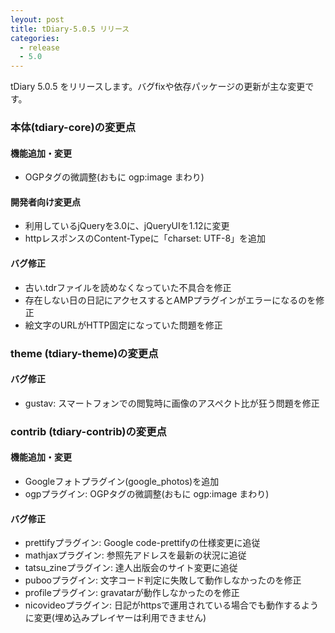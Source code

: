 ```yaml
---
leyout: post
title: tDiary-5.0.5 リリース
categories:
  - release
  - 5.0
---
```

tDiary 5.0.5 をリリースします。バグfixや依存パッケージの更新が主な変更です。

### 本体(tdiary-core)の変更点

#### 機能追加・変更
* OGPタグの微調整(おもに ogp:image まわり)

#### 開発者向け変更点
* 利用しているjQueryを3.0に、jQueryUIを1.12に変更
* httpレスポンスのContent-Typeに「charset: UTF-8」を追加

#### バグ修正
* 古い.tdrファイルを読めなくなっていた不具合を修正
* 存在しない日の日記にアクセスするとAMPプラグインがエラーになるのを修正
* 絵文字のURLがHTTP固定になっていた問題を修正

### theme (tdiary-theme)の変更点

#### バグ修正
* gustav: スマートフォンでの閲覧時に画像のアスペクト比が狂う問題を修正

### contrib (tdiary-contrib)の変更点

#### 機能追加・変更
* Googleフォトプラグイン(google_photos)を追加
* ogpプラグイン: OGPタグの微調整(おもに ogp:image まわり)

#### バグ修正
* prettifyプラグイン: Google code-prettifyの仕様変更に追従
* mathjaxプラグイン: 参照先アドレスを最新の状況に追従
* tatsu_zineプラグイン: 達人出版会のサイト変更に追従
* pubooプラグイン: 文字コード判定に失敗して動作しなかったのを修正
* profileプラグイン: gravatarが動作しなかったのを修正
* nicovideoプラグイン: 日記がhttpsで運用されている場合でも動作するように変更(埋め込みプレイヤーは利用できません)

